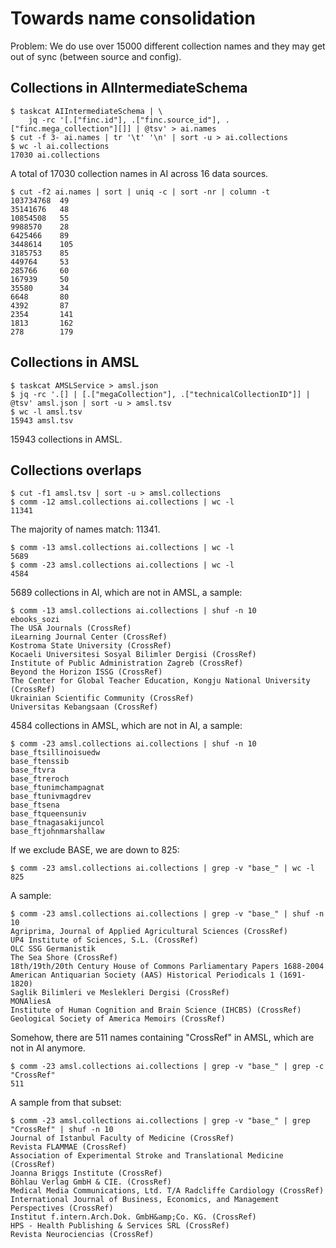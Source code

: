 # Towards name consolidation

Problem: We do use over 15000 different collection names and they may get out
of sync (between source and config).

## Collections in AIIntermediateSchema

```shell
$ taskcat AIIntermediateSchema | \
    jq -rc '[.["finc.id"], .["finc.source_id"], .["finc.mega_collection"][]] | @tsv' > ai.names
$ cut -f 3- ai.names | tr '\t' '\n' | sort -u > ai.collections
$ wc -l ai.collections
17030 ai.collections
```

A total of 17030 collection names in AI across 16 data sources.

```shell
$ cut -f2 ai.names | sort | uniq -c | sort -nr | column -t
103734768  49
35141676   48
10854508   55
9988570    28
6425466    89
3448614    105
3185753    85
449764     53
285766     60
167939     50
35580      34
6648       80
4392       87
2354       141
1813       162
278        179
```

## Collections in AMSL

```shell
$ taskcat AMSLService > amsl.json
$ jq -rc '.[] | [.["megaCollection"], .["technicalCollectionID"]] | @tsv' amsl.json | sort -u > amsl.tsv
$ wc -l amsl.tsv
15943 amsl.tsv
```

15943 collections in AMSL.

## Collections overlaps

```shell
$ cut -f1 amsl.tsv | sort -u > amsl.collections
$ comm -12 amsl.collections ai.collections | wc -l
11341
```

The majority of names match: 11341.

```shell
$ comm -13 amsl.collections ai.collections | wc -l
5689
$ comm -23 amsl.collections ai.collections | wc -l
4584
```

5689 collections in AI, which are not in AMSL, a sample:

```shell
$ comm -13 amsl.collections ai.collections | shuf -n 10
ebooks_sozi
The USA Journals (CrossRef)
iLearning Journal Center (CrossRef)
Kostroma State University (CrossRef)
Kocaeli Universitesi Sosyal Bilimler Dergisi (CrossRef)
Institute of Public Administration Zagreb (CrossRef)
Beyond the Horizon ISSG (CrossRef)
The Center for Global Teacher Education, Kongju National University (CrossRef)
Ukrainian Scientific Community (CrossRef)
Universitas Kebangsaan (CrossRef)
```

4584 collections in AMSL, which are not in AI, a sample:

```shell
$ comm -23 amsl.collections ai.collections | shuf -n 10
base_ftsillinoisuedw
base_ftenssib
base_ftvra
base_ftreroch
base_ftunimchampagnat
base_ftunivmagdrev
base_ftsena
base_ftqueensuniv
base_ftnagasakijuncol
base_ftjohnmarshallaw
```

If we exclude BASE, we are down to 825:

```shell
$ comm -23 amsl.collections ai.collections | grep -v "base_" | wc -l
825
```

A sample:

```shell
$ comm -23 amsl.collections ai.collections | grep -v "base_" | shuf -n 10
Agriprima, Journal of Applied Agricultural Sciences (CrossRef)
UP4 Institute of Sciences, S.L. (CrossRef)
OLC SSG Germanistik
The Sea Shore (CrossRef)
18th/19th/20th Century House of Commons Parliamentary Papers 1688-2004
American Antiquarian Society (AAS) Historical Periodicals 1 (1691-1820)
Saglik Bilimleri ve Meslekleri Dergisi (CrossRef)
MONAliesA
Institute of Human Cognition and Brain Science (IHCBS) (CrossRef)
Geological Society of America Memoirs (CrossRef)
```

Somehow, there are 511 names containing "CrossRef" in AMSL, which are not in AI anymore.

```shell
$ comm -23 amsl.collections ai.collections | grep -v "base_" | grep -c "CrossRef"
511
```

A sample from that subset:

```shell
$ comm -23 amsl.collections ai.collections | grep -v "base_" | grep "CrossRef" | shuf -n 10
Journal of Istanbul Faculty of Medicine (CrossRef)
Revista FLAMMAE (CrossRef)
Association of Experimental Stroke and Translational Medicine (CrossRef)
Joanna Briggs Institute (CrossRef)
Böhlau Verlag GmbH & CIE. (CrossRef)
Medical Media Communications, Ltd. T/A Radcliffe Cardiology (CrossRef)
International Journal of Business, Economics, and Management Perspectives (CrossRef)
Institut f.intern.Arch.Dok. GmbH&amp;Co. KG. (CrossRef)
HPS - Health Publishing & Services SRL (CrossRef)
Revista Neurociencias (CrossRef)
```
